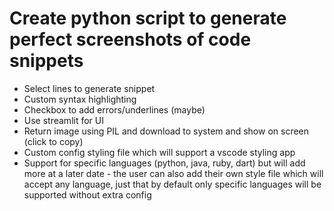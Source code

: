 # Create python script to generate perfect screenshots of code snippets

- Select lines to generate snippet
- Custom syntax highlighting
- Checkbox to add errors/underlines (maybe)
- Use streamlit for UI
- Return image using PIL and download to system and show on screen (click to copy)
- Custom config styling file which will support a vscode styling app
- Support for specific languages (python, java, ruby, dart) but will add more at a later date - the user can also add their own style file which will accept any language, just that by default only specific languages will be supported without extra config
